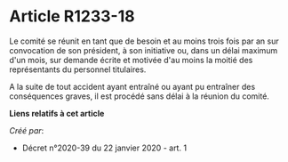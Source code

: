 # Article R1233-18

Le comité se réunit en tant que de besoin et au moins trois fois par an sur convocation de son président, à son initiative
ou, dans un délai maximum d'un mois, sur demande écrite et motivée d'au moins la moitié des représentants du personnel
titulaires.

A la suite de tout accident ayant entraîné ou ayant pu entraîner des conséquences graves, il est procédé sans délai à la
réunion du comité.

**Liens relatifs à cet article**

_Créé par_:

  - Décret n°2020-39 du 22 janvier 2020 - art. 1
